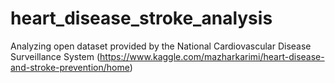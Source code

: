 # heart_disease_stroke_analysis
Analyzing open dataset provided by the National Cardiovascular Disease Surveillance System (https://www.kaggle.com/mazharkarimi/heart-disease-and-stroke-prevention/home)
